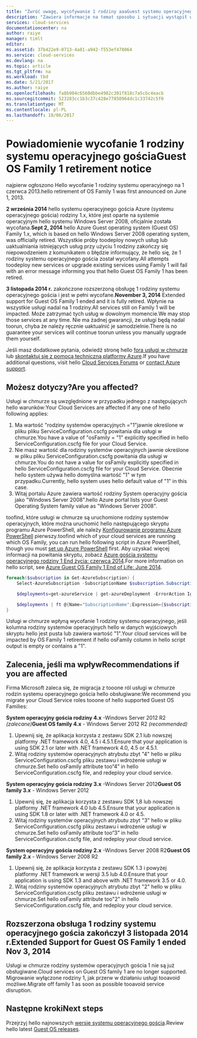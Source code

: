 ```yaml
---
title: "Zwróć uwagę, wycofywanie 1 rodziny aaaGuest systemu operacyjnego | Dokumentacja firmy Microsoft"
description: "Zawiera informacje na temat sposobu i sytuacji wystąpił wycofania hello 1 rodziny systemu operacyjnego gościa Azure toodetermine, jeśli ma wpływ"
services: cloud-services
documentationcenter: na
author: raiye
manager: timlt
editor: 
ms.assetid: 37b422e9-0713-4a81-a942-f553ef478064
ms.service: cloud-services
ms.devlang: na
ms.topic: article
ms.tgt_pltfrm: na
ms.workload: tbd
ms.date: 5/21/2017
ms.author: raiye
ms.openlocfilehash: fa8b904c6560dbbe4982c301f818c7a5cbc4eacb
ms.sourcegitcommit: 523283cc1b3c37c428e77850964dc1c33742c5f0
ms.translationtype: MT
ms.contentlocale: pl-PL
ms.lasthandoff: 10/06/2017
---
```

# <a name="guest-os-family-1-retirement-notice"></a><span data-ttu-id="75ac1-103">Powiadomienie wycofanie 1 rodziny systemu operacyjnego gościa</span><span class="sxs-lookup"><span data-stu-id="75ac1-103">Guest OS Family 1 retirement notice</span></span>
<span data-ttu-id="75ac1-104">najpierw ogłoszono Hello wycofanie 1 rodziny systemu operacyjnego na 1 czerwca 2013.</span><span class="sxs-lookup"><span data-stu-id="75ac1-104">hello retirement of OS Family 1 was first announced on June 1, 2013.</span></span>

<span data-ttu-id="75ac1-105">**2 września 2014** hello systemu operacyjnego gościa Azure (systemu operacyjnego gościa) rodziny 1.x, które jest oparte na systemie operacyjnym hello systemu Windows Server 2008, oficjalnie została wycofana.</span><span class="sxs-lookup"><span data-stu-id="75ac1-105">**Sept 2, 2014** hello Azure Guest operating system (Guest OS) Family 1.x, which is based on hello Windows Server 2008 operating system, was officially retired.</span></span> <span data-ttu-id="75ac1-106">Wszystkie próby toodeploy nowych usług lub uaktualniania istniejących usług przy użyciu 1 rodziny zakończy się niepowodzeniem z komunikatem o błędzie informujący, że hello się, że 1 rodziny systemu operacyjnego gościa został wycofany.</span><span class="sxs-lookup"><span data-stu-id="75ac1-106">All attempts toodeploy new services or upgrade existing services using Family 1 will fail with an error message informing you that hello Guest OS Family 1 has been retired.</span></span>

<span data-ttu-id="75ac1-107">**3 listopada 2014 r.** zakończone rozszerzoną obsługę 1 rodziny systemu operacyjnego gościa i jest w pełni wycofane.</span><span class="sxs-lookup"><span data-stu-id="75ac1-107">**November 3, 2014** Extended support for Guest OS Family 1 ended and it is fully retired.</span></span> <span data-ttu-id="75ac1-108">Wpłynie na wszystkie usługi nadal na 1 rodziny.</span><span class="sxs-lookup"><span data-stu-id="75ac1-108">All services still on Family 1 will be impacted.</span></span> <span data-ttu-id="75ac1-109">Może zatrzymać tych usług w dowolnym momencie.</span><span class="sxs-lookup"><span data-stu-id="75ac1-109">We may stop those services at any time.</span></span> <span data-ttu-id="75ac1-110">Nie ma żadnej gwarancji, że usługi będą nadal toorun, chyba że należy ręcznie uaktualnić je samodzielnie.</span><span class="sxs-lookup"><span data-stu-id="75ac1-110">There is no guarantee your services will continue toorun unless you manually upgrade them yourself.</span></span>

<span data-ttu-id="75ac1-111">Jeśli masz dodatkowe pytania, odwiedź stronę hello [fora usługi w chmurze](http://social.msdn.microsoft.com/Forums/home?forum=windowsazuredevelopment&filter=alltypes&sort=lastpostdesc) lub [skontaktuj się z pomocą techniczną platformy Azure](https://azure.microsoft.com/support/options/).</span><span class="sxs-lookup"><span data-stu-id="75ac1-111">If you have additional questions, visit hello [Cloud Services Forums](http://social.msdn.microsoft.com/Forums/home?forum=windowsazuredevelopment&filter=alltypes&sort=lastpostdesc) or [contact Azure support](https://azure.microsoft.com/support/options/).</span></span>

## <a name="are-you-affected"></a><span data-ttu-id="75ac1-112">Możesz dotyczy?</span><span class="sxs-lookup"><span data-stu-id="75ac1-112">Are you affected?</span></span>
<span data-ttu-id="75ac1-113">Usługi w chmurze są uwzględnione w przypadku jednego z następujących hello warunków:</span><span class="sxs-lookup"><span data-stu-id="75ac1-113">Your Cloud Services are affected if any one of hello following applies:</span></span>

1. <span data-ttu-id="75ac1-114">Ma wartość "rodziny systemów operacyjnych ="1"jawnie określone w pliku pliku ServiceConfiguration.cscfg powitania dla usługi w chmurze.</span><span class="sxs-lookup"><span data-stu-id="75ac1-114">You have a value of "osFamily = "1" explicitly specified in hello ServiceConfiguration.cscfg file for your Cloud Service.</span></span>
2. <span data-ttu-id="75ac1-115">Nie masz wartość dla rodziny systemów operacyjnych jawnie określone w pliku pliku ServiceConfiguration.cscfg powitania dla usługi w chmurze.</span><span class="sxs-lookup"><span data-stu-id="75ac1-115">You do not have a value for osFamily explicitly specified in hello ServiceConfiguration.cscfg file for your Cloud Service.</span></span> <span data-ttu-id="75ac1-116">Obecnie hello system używa hello domyślna wartość "1" w tym przypadku.</span><span class="sxs-lookup"><span data-stu-id="75ac1-116">Currently, hello system uses hello default value of "1" in this case.</span></span>
3. <span data-ttu-id="75ac1-117">Witaj portalu Azure zawiera wartość rodziny System operacyjny gościa jako "Windows Server 2008".</span><span class="sxs-lookup"><span data-stu-id="75ac1-117">hello Azure portal lists your Guest Operating System family value as "Windows Server 2008".</span></span>

<span data-ttu-id="75ac1-118">toofind, które usługi w chmurze są uruchomione rodziny systemów operacyjnych, które można uruchomić hello następującego skryptu programu Azure PowerShell, ale należy [Konfigurowanie programu Azure PowerShell](/powershell/azureps-cmdlets-docs) pierwszy.</span><span class="sxs-lookup"><span data-stu-id="75ac1-118">toofind which of your cloud services are running which OS Family, you can run hello following script in Azure PowerShell, though you must [set up Azure PowerShell](/powershell/azureps-cmdlets-docs) first.</span></span> <span data-ttu-id="75ac1-119">Aby uzyskać więcej informacji na powitania skryptu, zobacz [Azure gościa systemu operacyjnego rodziny 1 End życia: czerwca 2014](http://blogs.msdn.com/b/ryberry/archive/2014/04/02/azure-guest-os-family-1-end-of-life-june-2014.aspx).</span><span class="sxs-lookup"><span data-stu-id="75ac1-119">For more information on hello script, see [Azure Guest OS Family 1 End of Life: June 2014](http://blogs.msdn.com/b/ryberry/archive/2014/04/02/azure-guest-os-family-1-end-of-life-june-2014.aspx).</span></span>

```Powershell
foreach($subscription in Get-AzureSubscription) {
    Select-AzureSubscription -SubscriptionName $subscription.SubscriptionName

    $deployments=get-azureService | get-azureDeployment -ErrorAction Ignore | where {$_.SdkVersion -NE ""}

    $deployments | ft @{Name="SubscriptionName";Expression={$subscription.SubscriptionName}}, ServiceName, SdkVersion, Slot, @{Name="osFamily";Expression={(select-xml -content $_.configuration -xpath "/ns:ServiceConfiguration/@osFamily" -namespace $namespace).node.value }}, osVersion, Status, URL
}
```

<span data-ttu-id="75ac1-120">Usługi w chmurze wpłyną wycofanie 1 rodziny systemu operacyjnego, jeśli kolumna rodziny systemów operacyjnych hello w danych wyjściowych skryptu hello jest pusta lub zawiera wartość "1".</span><span class="sxs-lookup"><span data-stu-id="75ac1-120">Your cloud services will be impacted by OS Family 1 retirement if hello osFamily column in hello script output is empty or contains a "1".</span></span>

## <a name="recommendations-if-you-are-affected"></a><span data-ttu-id="75ac1-121">Zalecenia, jeśli ma wpływ</span><span class="sxs-lookup"><span data-stu-id="75ac1-121">Recommendations if you are affected</span></span>
<span data-ttu-id="75ac1-122">Firma Microsoft zaleca się, że migracja z tooone ról usługi w chmurze rodzin systemu operacyjnego gościa hello obsługiwane:</span><span class="sxs-lookup"><span data-stu-id="75ac1-122">We recommend you migrate your Cloud Service roles tooone of hello supported Guest OS Families:</span></span>

<span data-ttu-id="75ac1-123">**System operacyjny gościa rodziny 4.x** -Windows Server 2012 R2 *(zalecane)*</span><span class="sxs-lookup"><span data-stu-id="75ac1-123">**Guest OS family 4.x** - Windows Server 2012 R2 *(recommended)*</span></span>

1. <span data-ttu-id="75ac1-124">Upewnij się, że aplikacja korzysta z zestawu SDK 2.1 lub nowszej platformy .NET framework 4.0, 4.5 i 4.5.1.</span><span class="sxs-lookup"><span data-stu-id="75ac1-124">Ensure that your application is using SDK 2.1 or later with .NET framework 4.0, 4.5 or 4.5.1.</span></span>
2. <span data-ttu-id="75ac1-125">Witaj rodziny systemów operacyjnych atrybutu zbyt "4" hello w pliku ServiceConfiguration.cscfg pliku zestawu i wdrożenie usługi w chmurze.</span><span class="sxs-lookup"><span data-stu-id="75ac1-125">Set hello osFamily attribute too“4” in hello ServiceConfiguration.cscfg file, and redeploy your cloud service.</span></span>

<span data-ttu-id="75ac1-126">**System operacyjny gościa rodziny 3.x** -Windows Server 2012</span><span class="sxs-lookup"><span data-stu-id="75ac1-126">**Guest OS family 3.x** - Windows Server 2012</span></span>

1. <span data-ttu-id="75ac1-127">Upewnij się, że aplikacja korzysta z zestawu SDK 1,8 lub nowszej platformy .NET framework 4.0 lub 4.5.</span><span class="sxs-lookup"><span data-stu-id="75ac1-127">Ensure that your application is using SDK 1.8 or later with .NET framework 4.0 or 4.5.</span></span>
2. <span data-ttu-id="75ac1-128">Witaj rodziny systemów operacyjnych atrybutu zbyt "3" hello w pliku ServiceConfiguration.cscfg pliku zestawu i wdrożenie usługi w chmurze.</span><span class="sxs-lookup"><span data-stu-id="75ac1-128">Set hello osFamily attribute too“3” in hello ServiceConfiguration.cscfg file, and redeploy your cloud service.</span></span>

<span data-ttu-id="75ac1-129">**System operacyjny gościa rodziny 2.x** -Windows Server 2008 R2</span><span class="sxs-lookup"><span data-stu-id="75ac1-129">**Guest OS family 2.x** - Windows Server 2008 R2</span></span>

1. <span data-ttu-id="75ac1-130">Upewnij się, że aplikacja korzysta z zestawu SDK 1.3 i powyżej platformy .NET framework w wersji 3.5 lub 4.0.</span><span class="sxs-lookup"><span data-stu-id="75ac1-130">Ensure that your application is using SDK 1.3 and above with .NET framework 3.5 or 4.0.</span></span>
2. <span data-ttu-id="75ac1-131">Witaj rodziny systemów operacyjnych atrybutu zbyt "2" hello w pliku ServiceConfiguration.cscfg pliku zestawu i wdrożenie usługi w chmurze.</span><span class="sxs-lookup"><span data-stu-id="75ac1-131">Set hello osFamily attribute too"2" in hello ServiceConfiguration.cscfg file, and redeploy your cloud service.</span></span>

## <a name="extended-support-for-guest-os-family-1-ended-nov-3-2014"></a><span data-ttu-id="75ac1-132">Rozszerzona obsługa 1 rodziny systemu operacyjnego gościa zakończył 3 listopada 2014 r.</span><span class="sxs-lookup"><span data-stu-id="75ac1-132">Extended Support for Guest OS Family 1 ended Nov 3, 2014</span></span>
<span data-ttu-id="75ac1-133">Usługi w chmurze rodziny systemów operacyjnych gościa 1 nie są już obsługiwane.</span><span class="sxs-lookup"><span data-stu-id="75ac1-133">Cloud services on Guest OS family 1 are no longer supported.</span></span> <span data-ttu-id="75ac1-134">Migrowanie wyłączone rodziny 1, jak przerw w działaniu usługi tooavoid możliwe.</span><span class="sxs-lookup"><span data-stu-id="75ac1-134">Migrate off family 1 as soon as possible tooavoid service disruption.</span></span>  

## <a name="next-steps"></a><span data-ttu-id="75ac1-135">Następne kroki</span><span class="sxs-lookup"><span data-stu-id="75ac1-135">Next steps</span></span>
<span data-ttu-id="75ac1-136">Przejrzyj hello najnowszych [wersje systemu operacyjnego gościa](cloud-services-guestos-update-matrix.md).</span><span class="sxs-lookup"><span data-stu-id="75ac1-136">Review hello latest [Guest OS releases](cloud-services-guestos-update-matrix.md).</span></span>
